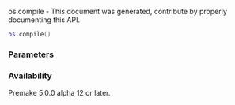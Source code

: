 os.compile - This document was generated, contribute by properly documenting this API.

```lua
os.compile()
```

### Parameters ###


### Availability ###

Premake 5.0.0 alpha 12 or later.

